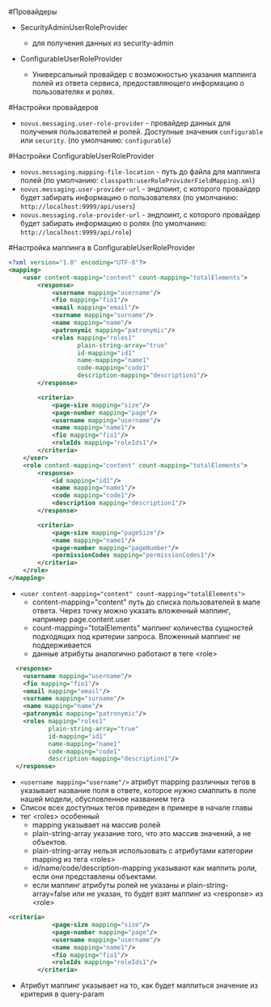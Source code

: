 #Провайдеры
- SecurityAdminUserRoleProvider
  - для получения данных из security-admin

- ConfigurableUserRoleProvider
  - Универсальный провайдер с возможностью указания маппинга полей из ответа сервиса, 
  предоставляющего информацию о пользователях и ролях.

#Настройки провайдеров
- `novus.messaging.user-role-provider` - провайдер данных для получения пользователей и ролей. 
Доступные значения `configurable` или `security`.
(по умолчанию: `configurable`)
  
#Настройки ConfigurableUserRoleProvider
- `novus.messaging.mapping-file-location` - путь до файла для маппинга полей
  (по умолчанию: `classpath:userRoleProviderFieldMapping.xml`)
- `novus.messaging.user-provider-url` - эндпоинт, с которого провайдер будет забирать информацию о пользователях
  (по умолчанию: `http://localhost:9999/api/users`)
- `novus.messaging.role-provider-url` - эндпоинт, с которого провайдер будет забирать информацию о ролях
  (по умолчанию: `http://localhost:9999/api/role`)

#Настройка маппинга в ConfigurableUserRoleProvider

```xml
<?xml version="1.0" encoding="UTF-8"?>
<mapping>
    <user content-mapping="content" count-mapping="totalElements">
        <response>
            <username mapping="username"/>
            <fio mapping="fio1"/>
            <email mapping="email"/>
            <surname mapping="surname"/>
            <name mapping="name"/>
            <patronymic mapping="patronymic"/>
            <roles mapping="roles1"
                   plain-string-array="true"
                   id-mapping="id1"
                   name-mapping="name1"
                   code-mapping="code1"
                   description-mapping="description1"/>
        </response>

        <criteria>
            <page-size mapping="size"/>
            <page-number mapping="page"/>
            <username mapping="username"/>
            <name mapping="name1"/>
            <fio mapping="fio1"/>
            <roleIds mapping="roleIds1"/>
        </criteria>
    </user>
    <role content-mapping="content" count-mapping="totalElements">
        <response>
            <id mapping="id1"/>
            <name mapping="name1"/>
            <code mapping="code1"/>
            <description mapping="description1"/>
        </response>

        <criteria>
            <page-size mapping="pageSize"/>
            <name mapping="name1"/>
            <page-number mapping="pageNumber"/>
            <permissionCodes mapping="permissionCodes1"/>
        </criteria>
    </role>
</mapping>
```

- `<user content-mapping="content" count-mapping="totalElements">`
  - content-mapping="content" путь до списка пользователей в мапе ответа. 
  Через точку можно указать вложенный маппинг, например page.content.user
  - count-mapping="totalElements" маппинг количества сущностей подходящих под критерии запроса. 
  Вложенный маппинг не поддерживается
  - данные атрибуты аналогично работают в теге \<role>

```xml
  <response>
    <username mapping="username"/>
    <fio mapping="fio1"/>
    <email mapping="email"/>
    <surname mapping="surname"/>
    <name mapping="name"/>
    <patronymic mapping="patronymic"/>
    <roles mapping="roles1"
           plain-string-array="true"
           id-mapping="id1"
           name-mapping="name1"
           code-mapping="code1"
           description-mapping="description1"/>
  </response>
```

- `<username mapping="username"/>` атрибут mapping различных тегов в <response> указывает название поля в ответе, 
которое нужно смаппить в поле нашей модели, обусловленное названием тега
- Список всех доступных тегов приведен в примере в начале главы
- тег \<roles> особенный
  - mapping указывает на массив ролей
  - plain-string-array указание того, что это массив значений, а не объектов. 
  - plain-string-array нельзя использовать с атрибутами категории mapping из тега \<roles>
  - id/name/code/description-mapping указывают как маппить роли, если они представлены объектами.
  - если маппинг атрибуты ролей не указаны и plain-string-array=false или не указан, то будет взят маппинг из \<response> из \<role>
  

```xml
<criteria>
            <page-size mapping="size"/>
            <page-number mapping="page"/>
            <username mapping="username"/>
            <name mapping="name1"/>
            <fio mapping="fio1"/>
            <roleIds mapping="roleIds1"/>
        </criteria>
```
- Атрибут маппинг указывает на то, как будет маппиться значение из критерия в query-param